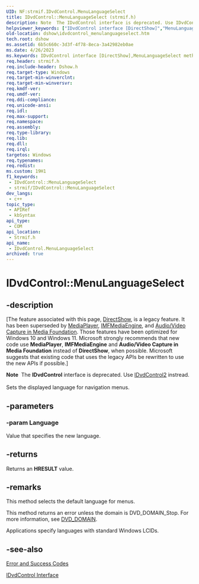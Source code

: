 ```yaml
---
UID: NF:strmif.IDvdControl.MenuLanguageSelect
title: IDvdControl::MenuLanguageSelect (strmif.h)
description: Note  The IDvdControl interface is deprecated. Use IDvdControl2 instread. Sets the displayed language for navigation menus.
helpviewer_keywords: ["IDvdControl interface [DirectShow]","MenuLanguageSelect method","IDvdControl.MenuLanguageSelect","IDvdControl::MenuLanguageSelect","IDvdControlMenuLanguageSelect","MenuLanguageSelect","MenuLanguageSelect method [DirectShow]","MenuLanguageSelect method [DirectShow]","IDvdControl interface","dshow.idvdcontrol_menulanguageselect","strmif/IDvdControl::MenuLanguageSelect"]
old-location: dshow\idvdcontrol_menulanguageselect.htm
tech.root: dshow
ms.assetid: 6b5c660c-3d3f-4f78-8eca-3a42982eb0ae
ms.date: 4/26/2023
ms.keywords: IDvdControl interface [DirectShow],MenuLanguageSelect method, IDvdControl.MenuLanguageSelect, IDvdControl::MenuLanguageSelect, IDvdControlMenuLanguageSelect, MenuLanguageSelect, MenuLanguageSelect method [DirectShow], MenuLanguageSelect method [DirectShow],IDvdControl interface, dshow.idvdcontrol_menulanguageselect, strmif/IDvdControl::MenuLanguageSelect
req.header: strmif.h
req.include-header: Dshow.h
req.target-type: Windows
req.target-min-winverclnt: 
req.target-min-winversvr: 
req.kmdf-ver: 
req.umdf-ver: 
req.ddi-compliance: 
req.unicode-ansi: 
req.idl: 
req.max-support: 
req.namespace: 
req.assembly: 
req.type-library: 
req.lib: 
req.dll: 
req.irql: 
targetos: Windows
req.typenames: 
req.redist: 
ms.custom: 19H1
f1_keywords:
 - IDvdControl::MenuLanguageSelect
 - strmif/IDvdControl::MenuLanguageSelect
dev_langs:
 - c++
topic_type:
 - APIRef
 - kbSyntax
api_type:
 - COM
api_location:
 - Strmif.h
api_name:
 - IDvdControl.MenuLanguageSelect
archived: true
---
```


# IDvdControl::MenuLanguageSelect


## -description

\[The feature associated with this page, [DirectShow](/windows/win32/directshow/directshow), is a legacy feature. It has been superseded by [MediaPlayer](/uwp/api/Windows.Media.Playback.MediaPlayer), [IMFMediaEngine](/windows/win32/api/mfmediaengine/nn-mfmediaengine-imfmediaengine), and [Audio/Video Capture in Media Foundation](/windows/win32/medfound/audio-video-capture-in-media-foundation). Those features have been optimized for Windows 10 and Windows 11. Microsoft strongly recommends that new code use **MediaPlayer**, **IMFMediaEngine** and **Audio/Video Capture in Media Foundation** instead of **DirectShow**, when possible. Microsoft suggests that existing code that uses the legacy APIs be rewritten to use the new APIs if possible.\]

<div class="alert"><b>Note</b>  The <b>IDvdControl</b> interface is deprecated. Use <a href="/windows/desktop/api/strmif/nn-strmif-idvdcontrol2">IDvdControl2</a> instread.</div>
<div> </div>
Sets the displayed language for navigation menus.

## -parameters

### -param Language

Value that specifies the new language.

## -returns

Returns an <b>HRESULT</b> value.

## -remarks

This method selects the default language for menus.

This method returns an error unless the domain is DVD_DOMAIN_Stop. For more information, see <a href="/windows/desktop/api/strmif/ne-strmif-dvd_domain">DVD_DOMAIN</a>.

Applications specify languages with standard Windows LCIDs.

## -see-also

<a href="/windows/desktop/DirectShow/error-and-success-codes">Error and Success Codes</a>



<a href="/windows/desktop/api/strmif/nn-strmif-idvdcontrol">IDvdControl Interface</a>